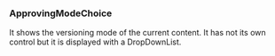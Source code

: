 ### ApprovingModeChoice

It shows the versioning mode of the current content. It has not its own control but it is displayed with a DropDownList.